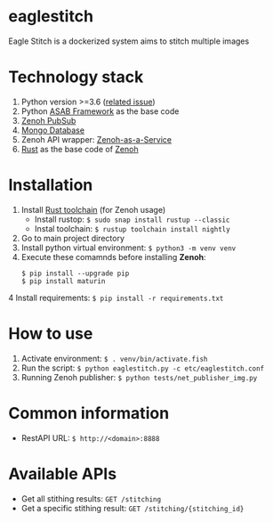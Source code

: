 # eaglestitch
Eagle Stitch is a dockerized system aims to stitch multiple images

# Technology stack
1. Python version >=3.6 ([related issue](https://github.com/eclipse-zenoh/zenoh-python/commit/0e9b37780730b13b827e949e941922f53e5626b4))
2. Python [ASAB Framework](https://github.com/TeskaLabs/asab) as the base code
3. [Zenoh PubSub](http://zenoh.io/)
4. [Mongo Database](https://www.mongodb.com/)
5. Zenoh API wrapper: [Zenoh-as-a-Service](https://github.com/ardihikaru/zenoh-as-a-service)
6. [Rust](https://www.rust-lang.org/) as the base code of [Zenoh](http://zenoh.io/)

# Installation
1. Install [Rust toolchain](https://rustup.rs/) (for Zenoh usage)
    - Install rustop: `$ sudo snap install rustup --classic`
    - Instal toolchain: `$ rustup toolchain install nightly`
1. Go to main project directory
2. Install python virtual environment: `$ python3 -m venv venv`
3. Execute these comamnds before installing **Zenoh**:
    ```
    $ pip install --upgrade pip
    $ pip install maturin
    ```
4 Install requirements: `$ pip install -r requirements.txt`

# How to use
1. Activate environment: `$ . venv/bin/activate.fish`
2. Run the script: `$ python eaglestitch.py -c etc/eaglestitch.conf`
3. Running Zenoh publisher: `$ python tests/net_publisher_img.py`

# Common information
- RestAPI URL: `$ http://<domain>:8888`

# Available APIs
- Get all stithing results: `GET /stitching`
- Get a specific stithing result: `GET /stitching/{stitching_id}`